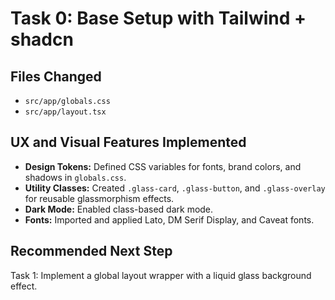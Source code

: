 
# Task 0: Base Setup with Tailwind + shadcn

## Files Changed

- `src/app/globals.css`
- `src/app/layout.tsx`

## UX and Visual Features Implemented

- **Design Tokens:** Defined CSS variables for fonts, brand colors, and shadows in `globals.css`.
- **Utility Classes:** Created `.glass-card`, `.glass-button`, and `.glass-overlay` for reusable glassmorphism effects.
- **Dark Mode:** Enabled class-based dark mode.
- **Fonts:** Imported and applied Lato, DM Serif Display, and Caveat fonts.

## Recommended Next Step

Task 1: Implement a global layout wrapper with a liquid glass background effect.
